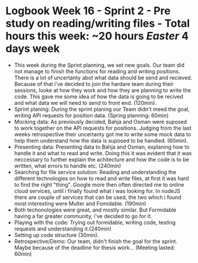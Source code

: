 
# Logbook Week 16 - Sprint 2 - Pre study on reading/writing files - Total hours this week: ~20 hours *Easter* 4 days week

  - This week during the Sprint planning, we set new goals. Our team did not manage to finish the functions for reading and writing positions. There is a lot of uncertanty abot what data should be send and recieved. Because of that i've decided to join the hardare team during their sessions, looke at how they work and how they are planning to write the code. This gave me some idea of how the data is going to be recived and what data we will need to send to front end. (120min).
  - Sprint planing: During the sprint planing our Team didn't meed the goal, writing API requests for position data. (Spring planning: 60min)
  - Mocking data: As previously decided, Bahja and Osman were suposed to work together on the API requests for positions. Judging from the last weeks retrospective their uncertanty got me to write some mock data to help them understand how the data is suposed to be handled. (60min).
  - Presenting data: Presenting data to Bahja and Osman, explaning how to handle it and what to read and write. Doing this it was evident that it was neccessary to further explain the achitecture and how the code is to be written, what errors to handle etc. (240min)
  - Searching for file service solution: Reading and understanding the different technologies on how to read and write files, at first it was hard to find the right "thing". Google more then often directed me to online cloud services, until i finally found what i was looking for. In nodeJS there are couple of services that can be used, the two which i found most interesting were Multer and Fomidable. (190min)
  - Both techonologies were great, and mostly similar. But Formidable having a far greater community, i've decided to go for it. 
  - Playing with the code: Trying out formidable, writing code, testing requests and understanding it.(240min)
  - Setting up code structure (30min). 
  - Retrospective/Demo: Our team, didn't finish the goal for the sprint. Maybe because of the deadline for thesis work... (Meeting lasted: 60min)
